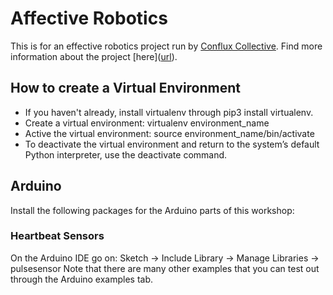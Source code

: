 # Affective Robotics
This is for an effective robotics project run by [Conflux Collective]([url](https://confluxcollective.org/)). Find more information about the project [here]([url](https://conflux-harvard.notion.site/Welcome-to-Affective-Robotics-f89a02c6c15c4f26bd3a74a6aa493706?pvs=74 )).

## How to create a Virtual Environment
- If you haven't already, install virtualenv through pip3 install virtualenv. 
- Create a virtual environment: virtualenv environment_name
- Active the virtual environment: source environment_name/bin/activate
- To deactivate the virtual environment and return to the system’s default Python interpreter, use the deactivate command.

## Arduino 
Install the following packages for the Arduino parts of this workshop: 

### Heartbeat Sensors
On the Arduino IDE go on: Sketch -> Include Library -> Manage Libraries -> pulsesensor
Note that there are many other examples that you can test out through the Arduino examples tab. 
